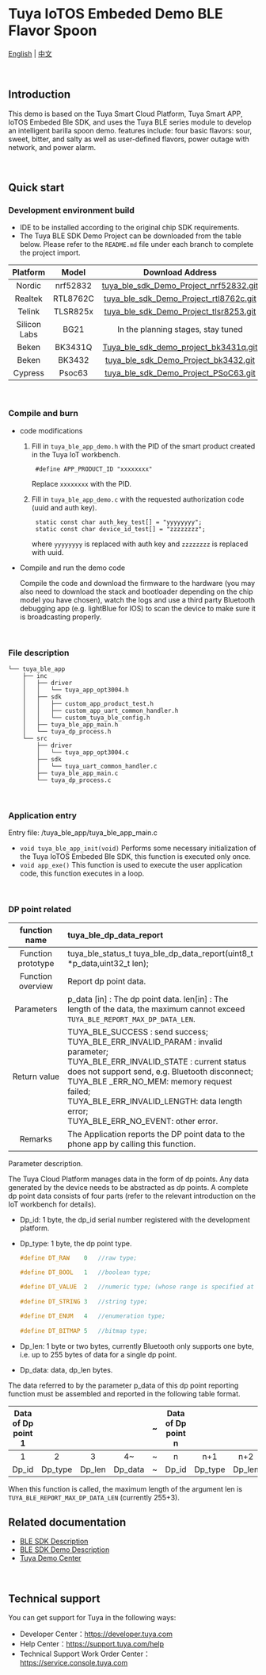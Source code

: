# Tuya IoTOS Embeded Demo BLE Flavor Spoon

[English](./README.md) | [中文](./README_zh.md) 

<br>

## Introduction 

This demo is based on the Tuya Smart Cloud Platform, Tuya  Smart APP, IoTOS Embeded Ble SDK, and uses the Tuya BLE series module to develop an intelligent barilla  spoon demo. features include: four basic flavors: sour, sweet, bitter, and salty as well as user-defined flavors, power outage with network, and power alarm.

<br>


## Quick start 

### Development environment build 

- IDE to be installed according to the original chip SDK requirements.
- The Tuya BLE SDK Demo Project can be downloaded from the table below. Please refer to the `README.md` file under each branch to complete the project import.

|   Platform   |  Model   |                       Download Address                       |
| :----------: | :------: | :----------------------------------------------------------: |
|    Nordic    | nrf52832 | [tuya_ble_sdk_Demo_Project_nrf52832.git](https://github.com/TuyaInc/tuya_ble_sdk_Demo_Project_nrf52832.git) |
|   Realtek    | RTL8762C | [tuya_ble_sdk_Demo_Project_rtl8762c.git](https://github.com/TuyaInc/tuya_ble_sdk_Demo_Project_rtl8762c.git) |
|    Telink    | TLSR825x | [tuya_ble_sdk_Demo_Project_tlsr8253.git](https://github.com/TuyaInc/tuya_ble_sdk_Demo_Project_tlsr8253.git) |
| Silicon Labs |   BG21   |              In the planning stages, stay tuned              |
|    Beken     | BK3431Q  | [Tuya_ble_sdk_demo_project_bk3431q.git](https://github.com/TuyaInc/Tuya_ble_sdk_demo_project_bk3431q.git) |
|    Beken     |  BK3432  | [ tuya_ble_sdk_Demo_Project_bk3432.git](https://github.com/TuyaInc/tuya_ble_sdk_Demo_Project_bk3432.git) |
|   Cypress    |  Psoc63  | [tuya_ble_sdk_Demo_Project_PSoC63.git](https://github.com/TuyaInc/tuya_ble_sdk_Demo_Project_PSoC63.git) |

<br>

### Compile and burn

- code modifications

  1. Fill in `tuya_ble_app_demo.h` with the PID of the smart product created in the Tuya IoT workbench.

     ```
      #define APP_PRODUCT_ID "xxxxxxxx"
     ```
  
     Replace `xxxxxxxx` with the PID.

  2. Fill in `tuya_ble_app_demo.c` with the requested authorization code (uuid and auth key).

     ```
      static const char auth_key_test[] = "yyyyyyyy";
      static const char device_id_test[] = "zzzzzzzz";
     ```
  
     where `yyyyyyyy` is replaced with auth key and `zzzzzzzz` is replaced with uuid.

- Compile and run the demo code

  Compile the code and download the firmware to the hardware (you may also need to download the stack and bootloader depending on the chip model you have chosen), watch the logs and use a third party Bluetooth debugging app (e.g. lightBlue for IOS) to scan the device to make sure it is broadcasting properly.

<br>

### File description 

```shell
└── tuya_ble_app
    ├── inc
    │   ├── driver
    │   │   └── tuya_app_opt3004.h
    │   ├── sdk
    │   │   ├── custom_app_product_test.h
    │   │   ├── custom_app_uart_common_handler.h
    │   │   └── custom_tuya_ble_config.h
    │   ├── tuya_ble_app_main.h
    │   └── tuya_dp_process.h
    └── src
        ├── driver
        │   └── tuya_app_opt3004.c
        ├── sdk
        │   └── tuya_uart_common_handler.c
        ├── tuya_ble_app_main.c
        └── tuya_dp_process.c
```

<br>

### Application entry

Entry file: /tuya_ble_app/tuya_ble_app_main.c

- `void tuya_ble_app_init(void)` Performs some necessary initialization of the Tuya IoTOS Embeded Ble SDK, this function is executed only once.
- `void app_exe()` This function is used to execute the user application code, this function executes in a loop.

<br>

### DP point related

|   function name    | tuya_ble_dp_data_report                                      |
| :----------------: | :----------------------------------------------------------- |
| Function prototype | tuya_ble_status_t tuya_ble_dp_data_report(uint8_t *p_data,uint32_t len); |
| Function overview  | Report dp point data.                                        |
|     Parameters     | p_data [in] : The dp point data. len[in] : The length of the data, the maximum cannot exceed `TUYA_BLE_REPORT_MAX_DP_DATA_LEN`. |
|    Return value    | TUYA_BLE_SUCCESS : send success;<br/>TUYA_BLE_ERR_INVALID_PARAM : invalid parameter;<br/>TUYA_BLE_ERR_INVALID_STATE : current status does not support send, e.g. Bluetooth disconnect;<br/>TUYA_BLE _ERR_NO_MEM: memory request failed;<br/>TUYA_BLE_ERR_INVALID_LENGTH: data length error;<br/>TUYA_BLE_ERR_NO_EVENT: other error. |
|      Remarks       | The Application reports the DP point data to the phone app by calling this function. |

Parameter description.

The Tuya Cloud Platform manages data in the form of dp points. Any data generated by the device needs to be abstracted as dp points. A complete dp point data consists of four parts (refer to the relevant introduction on the IoT workbench for details).

- Dp_id: 1 byte, the dp_id serial number registered with the development platform.

- Dp_type: 1 byte, the dp point type.
     ```c
     #define DT_RAW    0   //raw type;
     
     #define DT_BOOL   1   //boolean type;
      
     #define DT_VALUE  2   //numeric type; (whose range is specified at the time of iot platform registration)
      
     #define DT_STRING 3   //string type;
     
     #define DT_ENUM   4   //enumeration type;
      
     #define DT_BITMAP 5   //bitmap type;
     ```

- Dp_len: 1 byte or two bytes, currently Bluetooth only supports one byte, i.e. up to 255 bytes of data for a single dp point.

- Dp_data: data, dp_len bytes.

The data referred to by the parameter p_data of this dp point reporting function must be assembled and reported in the following table format.

| Data of Dp point 1 |         |        |         |  ~   | Data of Dp point n |         |        |         |
| :----------------: | :-----: | :----: | :-----: | :--: | :----------------: | :-----: | :----: | :-----: |
|         1          |    2    |   3    |   4~    |  ~   |         n          |   n+1   |  n+2   |  n+3~   |
|       Dp_id        | Dp_type | Dp_len | Dp_data |  ~   |       Dp_id        | Dp_type | Dp_len | Dp_data |

When this function is called, the maximum length of the argument len is `TUYA_BLE_REPORT_MAX_DP_DATA_LEN` (currently 255+3).

## Related documentation 

+ [BLE SDK Description](https://developer.tuya.com/cn/docs/iot/device-development/embedded-software-development/module-sdk-development-access/ble-chip-sdk/tuya-ble-sdk-user-guide?id=K9h5zc4e5djd9#title-17-tuya%20ble%20sdk%20callback%20event%20%E4%BB%8B%E7%BB%8D) 
+ [BLE SDK Demo Description](https://developer.tuya.com/cn/docs/iot/device-development/embedded-software-development/module-sdk-development-access/ble-chip-sdk/tuya-ble-sdk-demo-instruction-manual?id=K9gq09szmvy2o) 
+ [Tuya Demo Center](https://developer.tuya.com/demo)  

<br>

## Technical support 

You can get support for Tuya in the following ways:

+ Developer Center：https://developer.tuya.com
+ Help Center：https://support.tuya.com/help
+ Technical Support Work Order Center：https://service.console.tuya.com 

<br>
